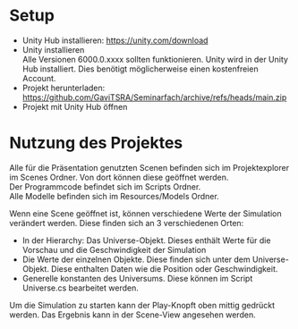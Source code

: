 # Setup

- Unity Hub installieren: https://unity.com/download
- Unity installieren  
  Alle Versionen 6000.0.xxxx sollten funktionieren.
  Unity wird in der Unity Hub installiert. Dies benötigt möglicherweise einen kostenfreien Account.
- Projekt herunterladen: https://github.com/GaviTSRA/Seminarfach/archive/refs/heads/main.zip
- Projekt mit Unity Hub öffnen

# Nutzung des Projektes

Alle für die Präsentation genutzten Scenen befinden sich im Projektexplorer im Scenes Ordner. Von dort können diese geöffnet werden.  
Der Programmcode befindet sich im Scripts Ordner.  
Alle Modelle befinden sich im Resources/Models Ordner.

Wenn eine Scene geöffnet ist, können verschiedene Werte der Simulation verändert werden. Diese finden sich an 3 verschiedenen Orten:

- In der Hierarchy: Das Universe-Objekt. Dieses enthält Werte für die Vorschau und die Geschwindigkeit der Simulation
- Die Werte der einzelnen Objekte. Diese finden sich unter dem Universe-Objekt. Diese enthalten Daten wie die Position oder Geschwindigkeit.
- Generelle konstanten des Universums. Diese können im Script Universe.cs bearbeitet werden.

Um die Simulation zu starten kann der Play-Knopft oben mittig gedrückt werden. Das Ergebnis kann in der Scene-View angesehen werden.
